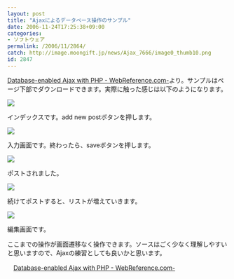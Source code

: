 ```yaml
---
layout: post
title: "Ajaxによるデータベース操作のサンプル"
date: 2006-11-24T17:25:38+09:00
categories:
- ソフトウェア
permalink: /2006/11/2864/
catch: http://image.moongift.jp/news/Ajax_7666/image0_thumb10.png
id: 2847
---
```

[Database-enabled Ajax with PHP - WebReference.com-](http://www.webreference.com/programming/javascript/kh/index.html)より。サンプルはページ下部でダウンロードできます。実際に触った感じは以下のようになります。

 

[![](http://image.moongift.jp/news/Ajax_7666/image0_thumb2.png)](http://image.moongift.jp/news/Ajax_7666/image08.png)

 

インデックスです。add new postボタンを押します。

 

[![](http://image.moongift.jp/news/Ajax_7666/image0_thumb4.png)](http://image.moongift.jp/news/Ajax_7666/image010.png)

 

入力画面です。終わったら、saveボタンを押します。

 

[![](http://image.moongift.jp/news/Ajax_7666/image0_thumb10.png)](http://image.moongift.jp/news/Ajax_7666/image020.png)

 

ポストされました。

 

[![](http://image.moongift.jp/news/Ajax_7666/image0_thumb7.png)](http://image.moongift.jp/news/Ajax_7666/image017.png)

 

続けてポストすると、リストが増えていきます。&nbsp;

 

[![](http://image.moongift.jp/news/Ajax_7666/image0_thumb14.png)](http://image.moongift.jp/news/Ajax_7666/image024.png)

 

編集画面です。

 

ここまでの操作が画面遷移なく操作できます。ソースはごく少なく理解しやすいと思いますので、Ajaxの練習としても良いかと思います。

 

　[Database-enabled Ajax with PHP - WebReference.com-](http://www.webreference.com/programming/javascript/kh/index.html)

